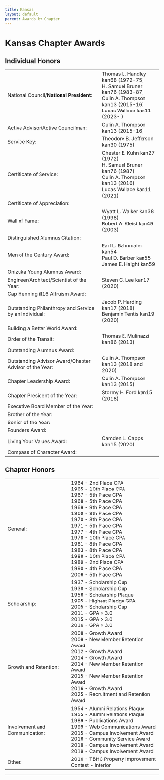 ```yaml
---
title: Kansas
layout: default
parent: Awards by Chapter
---
```


<link rel="stylesheet" href="{{ '/assets/css/by_chapter.css' | relative_url }}">

# Kansas Chapter Awards

## Individual Honors

<table>
<tbody>
<tr>
<td>National Council/<b>National President</b>:</td>
<td>Thomas L. Handley kan68 (1972-75)
<br>H. Samuel Bruner kan76 (1983-87)
<br>Culin A. Thompson kan13 (2015-16)
<br>Lucas Wallace kan11 (2023- )
</td></tr>

<tr>
<td>Active Advisor/Active Councilman:</td>
<td>Culin A. Thompson kan13 (2015-16)
</td></tr>

<tr>
<td>Service Key:</td>
<td>Theodore B. Jefferson kan30 (1975)</td>
</tr>

<tr>
<td>Certificate of Service:</td>
<td>Chester E. Kuhn kan27 (1972)
<br>H. Samuel Bruner kan76 (1987)
<br>Culin A. Thompson kan13 (2016)
<br>Lucas Wallace kan11 (2021)
</td></tr>

<tr>
<td>Certificate of Appreciation:</td>
<td>
</td></tr>

<tr><td>Wall of Fame:</td>
<td>Wyatt L. Walker kan38 (1998)
<br>Robert A. Kleist kan49 (2003)
</td></tr>

<tr>
<td>Distinguished Alumnus Citation:</td>
<td>
</td></tr>

<tr>
<td>Men of the Century Award:</td>
<td>Earl L. Bahnmaier kan54
<br>Paul D. Barber kan55
<br>James E. Haight kan59
</td></tr>

<tr>
<td>Onizuka Young Alumnus Award:</td>
<td>
</td></tr>

<tr>
<td>Engineer/Architect/Scientist of the Year:</td>
<td>Steven C. Lee kan17 (2020)
</td></tr>

<tr>
<td>Cap Henning ill16 Altruism Award:</td>
<td>
</td></tr>

<tr>
<td>Outstanding Philanthropy and Service by an Individual:</td>
<td>Jacob P. Harding kan17 (2018)
<br>Benjamin Tentis kan19 (2020)
</td></tr>

<tr>
<td>Building a Better World Award:</td>
<td>
</td></tr>
<tr>

<td>Order of the Transit:</td>
<td>Thomas E. Mulinazzi kan86 (2013)
</td></tr>

<tr>
<td>Outstanding Alumnus Award:</td>
<td>
</td></tr>

<tr>
<td>Outstanding Advisor Award/Chapter Advisor of the Year:</td>
<td>Culin A. Thompson kan13 (2018 and 2020)
</td></tr>

<tr>
<td>Chapter Leadership Award:</td>
<td>Culin A. Thompson kan13 (2015)
</td></tr>

<tr>
<td>Chapter President of the Year:</td>
<td>Stormy H. Ford kan15 (2018)
</td></tr>

<tr>
<td>Executive Board Member of the Year:</td>
<td>
</td></tr>

<tr>
<td>Brother of the Year:</td>
<td>
</td></tr>

<tr>
<td>Senior of the Year:</td>
<td>
</td></tr>

<tr>
<td>Founders Award:</td>
<td>
</td></tr>

<tr>
<td>Living Your Values Award:</td>
<td>Camden L. Capps kan15 (2020)
</td></tr>

<tr>
<td>Compass of Character Award:</td>
<td>
</td></tr>

</tbody>
</table>

## Chapter Honors

<table>
<tbody>
<tr>
<td>General:</td>
<td>1964 - 2nd Place CPA
<br>1965 - 10th Place CPA
<br>1967 - 5th Place CPA
<br>1968 - 5th Place CPA
<br>1969 - 9th Place CPA
<br>1969 - 9th Place CPA
<br>1970 - 8th Place CPA
<br>1971 - 5th Place CPA
<br>1977 - 4th Place CPA
<br>1978 - 10th Place CPA
<br>1981 - 8th Place CPA
<br>1983 - 8th Place CPA
<br>1988 - 10th Place CPA
<br>1989 - 2nd Place CPA
<br>1990 - 4th Place CPA
<br>2006 - 5th Place CPA
</td></tr>

<tr>
<td>Scholarship:</td>
<td>1937 - Scholarship Cup
<br>1938 - Scholarship Cup
<br>1956 - Scholarship Plaque
<br>1995 - Highest Pledge GPA
<br>2005 - Scholarship Cup
<br>2011 - GPA > 3.0
<br>2015 - GPA > 3.0
<br>2016 - GPA > 3.0
</td></tr>

<tr>
<td>Growth and Retention:</td>
<td>2008 - Growth Award
<br>2009 - New Member Retention Award
<br>2012 - Growth Award
<br>2014 - Growth Award
<br>2014 - New Member Retention Award
<br>2015 - New Member Retention Award
<br>2016 - Growth Award
<br>2025 - Recruitment and Retention Award
</td></tr>

<tr>
<td>Involvement and Communication:</td>
<td>1954 - Alumni Relations Plaque
<br>1955 - Alumni Relations Plaque
<br>1989 - Publications Award
<br>1999 - Web Communications Award
<br>2015 - Campus Involvement Award
<br>2016 - Community Service Award
<br>2018 - Campus Involvement Award
<br>2019 - Campus Involvement Award
</td></tr>

<tr>
<td>Other:</td>
<td>2016 - TBHC Property Improvement Contest - interior
</td></tr>

</tbody>
</table>

---
